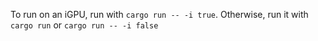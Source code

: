To run on an iGPU, run with `cargo run -- -i true`. Otherwise, run it with `cargo run` or `cargo run -- -i false`
